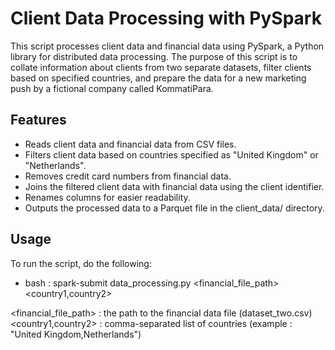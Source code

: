 # Client Data Processing with PySpark

This script processes client data and financial data using PySpark, a Python library for distributed data processing. The purpose of this script is to collate information about clients from two separate datasets, filter clients based on specified countries, and prepare the data for a new marketing push by a fictional company called KommatiPara.

## Features
- Reads client data and financial data from CSV files.
- Filters client data based on countries specified as "United Kingdom" or "Netherlands".
- Removes credit card numbers from financial data.
- Joins the filtered client data with financial data using the client identifier.
- Renames columns for easier readability.
- Outputs the processed data to a Parquet file in the client_data/ directory.

## Usage
To run the script, do the following:

- bash : 
spark-submit data_processing.py <financial_file_path> <country1,country2>

<financial_file_path> : the path to the financial data file (dataset_two.csv) 
<country1,country2> : comma-separated list of countries (example : "United Kingdom,Netherlands")
